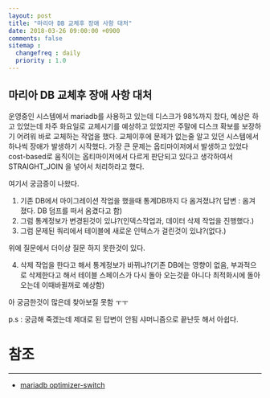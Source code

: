 ```yaml
---
layout: post
title: "마리아 DB 교체후 장애 사항 대처"
date: 2018-03-26 09:00:00 +0900
comments: false
sitemap :
  changefreq : daily
  priority : 1.0
---
```


## 마리아 DB 교체후 장애 사항 대처

운영중인 시스템에서 mariadb를 사용하고 있는데 디스크가 98%까지 찼다, 
예상은 하고 있었는데 차주 화요일로 교체시기를 예상하고 있었지만 주말에 디스크 확보를 보장하기 어려워 바로 교체하는 작업을 했다.
교체이후에 문제가 없는줄 알고 있던 시스템에서 하나씩 장애가 발생하기 시작했다.
가장 큰 문제는 옵티마이저에서 발생하고 있었다  cost-based로 움직이는 옵티마이저에서 다르게 판단되고 있다고 생각하여서
STRAIGHT_JOIN 을 넣어서 처리하라고 했다.

여기서 궁금증이 나왔다.

1. 기존 DB에서 마이그레이션 작업을 했을때 통계DB까지 다 옴겨졌냐?( 답변 : 옴겨 졌다. DB 덤프를 떠서 옴겼다고 함)
2. 그럼 통계정보가 변경된것이 있냐?(인덱스작업과, 데이터 삭제 작업을 진행했다.)
3. 그럼 문제된 쿼리에서 테이블에 새로운 인텍스가 걸린것이 있냐?(없다.)

위에 질문에서 더이상 질문 하지 못한것이 있다.

4. 삭제 작업을 한다고 해서 통계정보가 바뀌냐?(기존 DB에는 영향이 없음, 부과적으로 삭제한다고 해서 테이블 스페이스가 다시 돌아 오는것읕 아니다 최적화시에 돌아오는데 이때바뀔꺼로 예상함)

아 궁금한것이 많은데 찾아보질 못함 ㅜㅜ

p.s : 궁금해 죽겠는데 제대로 된 답변이 안됨 샤머니즘으로 끝난듯 해서 아쉽다. 

# 참조
-----
* [mariadb optimizer-switch](https://mariadb.com/kb/en/library/index-hints-how-to-force-query-plans/#optimizer-switch)
